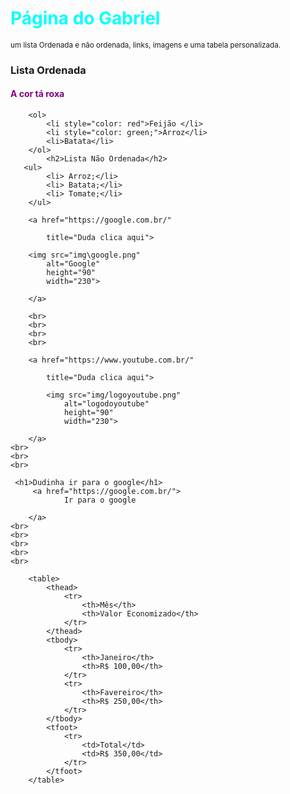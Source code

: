 <!DOCTYPE html>
<html lang="pt-br">
    <head>
        <meta charset="UTF-8"> 
        <meta http-equiv="X-UA-Compatible" content="IE=edge">
        <meta name="viewport" content="width=device-width, initial-scale=1.0">
        <link rel="shortcut icon" href="img/logo.ico" type="image/x-icon">
        <title>obieellsz | Teste</title>
    </head>
    <body>
        <h1 style="color: aqua;">Página do Gabriel</h1>
        <p><small>um lista Ordenada e não ordenada, links, imagens e uma tabela personalizada.</small></p>
        <h3>Lista Ordenada</h3>
        <h4 style="color: purple;">A cor tá roxa</h4>

        <ol>
            <li style="color: red">Feijão </li>
            <li style="color: green;">Arroz</li>
            <li>Batata</li>
        </ol>
            <h2>Lista Não Ordenada</h2>
       <ul>
            <li> Arroz;</li>
            <li> Batata;</li>
            <li> Tomate;</li>
        </ul>
        
        <a href="https://google.com.br/"

            title="Duda clica aqui">

        <img src="img\google.png"
            alt="Google"
            height="90"
            width="230">

        </a>

        <br>
        <br>
        <br>
        <br>

        <a href="https://www.youtube.com.br/"

            title="Duda clica aqui">
       
            <img src="img/logoyoutube.png"
                alt="logodoyoutube"
                height="90"
                width="230">
        
        </a>
    <br>
    <br>
    <br>

     <h1>Dudinha ir para o google</h1>
         <a href="https://google.com.br/">
                Ir para o google

        </a>
    <br>
    <br>
    <br>
    <br>
    <br>
 
        <table>
            <thead>
                <tr>
                    <th>Mês</th>
                    <th>Valor Economizado</th>                  
                </tr>
            </thead>
            <tbody>
                <tr>
                    <th>Janeiro</th>
                    <th>R$ 100,00</th>
                </tr>
                <tr>
                    <th>Favereiro</th>
                    <th>R$ 250,00</th>
                </tr>
            </tbody>
            <tfoot>
                <tr>
                    <td>Total</td>
                    <td>R$ 350,00</td>               
                </tr>
            </tfoot>
        </table>
</body>
</html>


